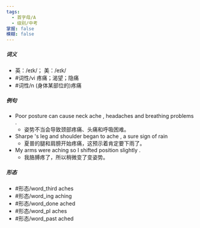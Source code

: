 ```yaml
---
tags:
  - 首字母/A
  - 级别/中考
掌握: false
模糊: false
---
```

##### 词义
- 英：/eɪk/； 美：/eɪk/
- #词性/vi  疼痛；渴望；隐痛
- #词性/n  (身体某部位的)疼痛
##### 例句
- Poor posture can cause neck ache , headaches and breathing problems .
	- 姿势不当会导致颈部疼痛、头痛和呼吸困难。
- Sharpe 's leg and shoulder began to ache , a sure sign of rain
	- 夏普的腿和肩膀开始疼痛，这预示着肯定要下雨了。
- My arms were aching so I shifted position slightly .
	- 我胳膊疼了，所以稍微变了变姿势。
##### 形态
- #形态/word_third aches
- #形态/word_ing aching
- #形态/word_done ached
- #形态/word_pl aches
- #形态/word_past ached
